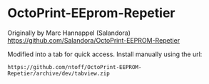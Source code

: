 # OctoPrint-EEprom-Repetier

Originally by Marc Hannappel (Salandora) https://github.com/Salandora/OctoPrint-EEPROM-Repetier

Modified into a tab for quick access. Install manually using the url: 

`https://github.com/ntoff/OctoPrint-EEPROM-Repetier/archive/dev/tabview.zip`